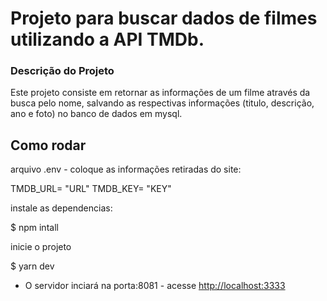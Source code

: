 
# Projeto para buscar dados de filmes utilizando a API TMDb.

### Descrição do Projeto

Este projeto consiste em retornar as informações de um filme através da busca pelo nome, salvando as respectivas informações (titulo, descrição, ano e foto) no banco de dados em mysql.

## Como rodar

arquivo .env - coloque as informações retiradas do site:

  TMDB_URL= "URL"
  TMDB_KEY= "KEY"

instale as dependencias:

$ npm intall

inicie o projeto

$ yarn dev

- O servidor inciará na porta:8081 - acesse <http://localhost:3333>


